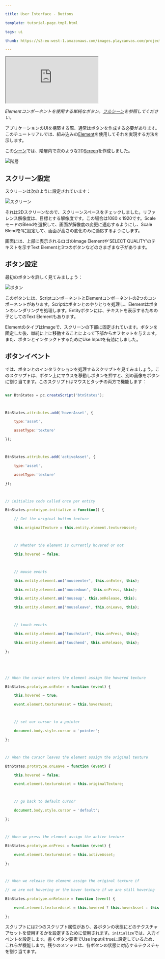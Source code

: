 ---
title: User Interface - Buttons
template: tutorial-page.tmpl.html
tags: ui
thumb: https://s3-eu-west-1.amazonaws.com/images.playcanvas.com/projects/12/501973/ED1B35-image-75.jpg
---

<iframe src="https://playcanv.as/p/jpRiV53D/"></iframe>

*Elementコンポーネントを使用する単純なボタン。[フルシーン][1]を参照してください。*

アプリケーションのUIを構築する際、通常はボタンを作成する必要があります。このチュートリアルでは、組み込みの[Element][2]を使用してそれを実現する方法を示します。

この[シーン][1]では、階層内で次のような2D[Screen][3]を作成しました。

![階層][4]

## スクリーン設定

スクリーンは次のように設定されています：

![スクリーン][5]

それは2Dスクリーンなので、スクリーンスペースをチェックしました。リファレンス解像度は、目標とする解像度です。この場合は1080 x 1920です。ScaleモードのBlendを選択して、画面が解像度の変更に適応するようにし、Scale Blendを1に設定して、画面が高さの変化のみに適応するようにします。

画面には、上部に表示されるロゴのImage Elementや'SELECT QUALITY'のテキストを示すText Elementと3つのボタンなどのさまざまな子があります。

## ボタン設定

最初のボタンを詳しく見てみましょう：

![ボタン][6]

このボタンには、ScriptコンポーネントとElementコンポーネントの2つのコンポーネントがあります。Scriptはボタンとのやりとりを処理し、Elementはボタンのレンダリングを処理します。Entityボタンには、テキストを表示するための子としてのText Elementもあります。

ElementのタイプはImageで、スクリーンの下部に固定されています。ボタンを固定した後、単純に上に移動することによって下部からオフセットを与えます。また、ボタンとインタラクトするためにUse Inputを有効にしました。

## ボタンイベント

では、ボタンとのインタラクションを処理するスクリプトを見てみましょう。このスクリプトは、ボタン上にマウスを移動しボタンを押すと、別の画像をボタンに割り当てます。このスクリプトはマウスとタッチの両方で機能します：

```javascript
var BtnStates = pc.createScript('btnStates');

BtnStates.attributes.add('hoverAsset', {
    type:'asset',
    assetType:'texture'
});

BtnStates.attributes.add('activeAsset', {
    type:'asset',
    assetType:'texture'
});

// initialize code called once per entity
BtnStates.prototype.initialize = function() {
    // Get the original button texture
    this.originalTexture = this.entity.element.textureAsset;

    // Whether the element is currently hovered or not
    this.hovered = false;

    // mouse events
    this.entity.element.on('mouseenter', this.onEnter, this);
    this.entity.element.on('mousedown', this.onPress, this);
    this.entity.element.on('mouseup', this.onRelease, this);
    this.entity.element.on('mouseleave', this.onLeave, this);

    // touch events
    this.entity.element.on('touchstart', this.onPress, this);
    this.entity.element.on('touchend', this.onRelease, this);
};


// When the cursor enters the element assign the hovered texture
BtnStates.prototype.onEnter = function (event) {
    this.hovered = true;
    event.element.textureAsset = this.hoverAsset;

    // set our cursor to a pointer
    document.body.style.cursor = 'pointer';
};

// When the cursor leaves the element assign the original texture
BtnStates.prototype.onLeave = function (event) {
    this.hovered = false;
    event.element.textureAsset = this.originalTexture;

    // go back to default cursor
    document.body.style.cursor = 'default';
};

// When we press the element assign the active texture
BtnStates.prototype.onPress = function (event) {
    event.element.textureAsset = this.activeAsset;
};

// When we release the element assign the original texture if
// we are not hovering or the hover texture if we are still hovering
BtnStates.prototype.onRelease = function (event) {
    event.element.textureAsset = this.hovered ? this.hoverAsset : this.originalTexture;
};
```

スクリプトには2つのスクリプト属性があり、各ボタンの状態にどのテクスチャアセットを使用するかを設定するために使用されます。`initialize`では、入力イベントを設定します。書くボタン要素でUse Inputをtrueに設定しているため、これらが機能します。残りのメソッドは、各ボタンの状態に対応するテクスチャを割り当てます。

[1]: https://playcanvas.com/editor/scene/547900
[2]: /user-manual/user-interface/elements/
[3]: /user-manual/user-interface/screens/
[4]: /images/tutorials/ui/buttons/hierarchy.png
[5]: /images/tutorials/ui/buttons/screen.png
[6]: /images/tutorials/ui/buttons/button.png

